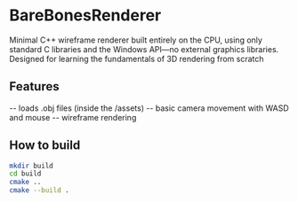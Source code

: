 # BareBonesRenderer
Minimal C++ wireframe renderer built entirely on the CPU, using only standard C libraries and the Windows API—no external graphics libraries. Designed for learning the fundamentals of 3D rendering from scratch

## Features

-- loads .obj files (inside the /assets)
-- basic camera movement with WASD and mouse
-- wireframe rendering

## How to build

```bash
mkdir build
cd build
cmake ..
cmake --build .